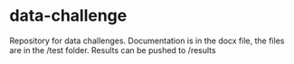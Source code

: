 # data-challenge
Repository for data challenges. Documentation is in the docx file, the files are in the /test folder. Results can be pushed to /results
